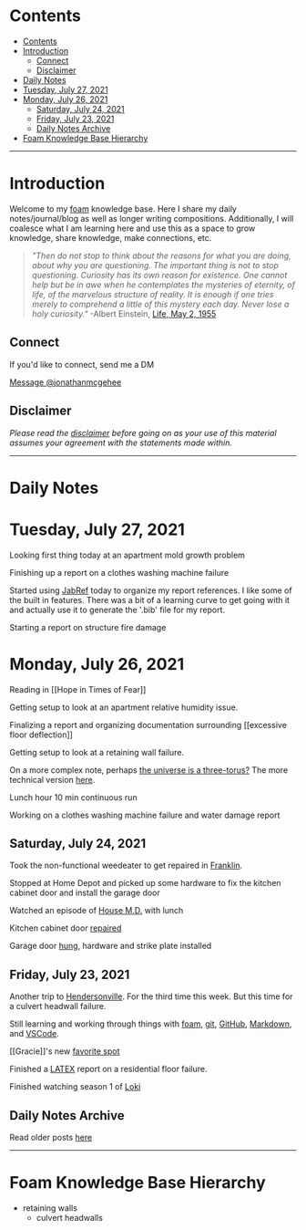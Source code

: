 # Contents
- [Contents](#contents)
- [Introduction](#introduction)
  - [Connect](#connect)
  - [Disclaimer](#disclaimer)
- [Daily Notes](#daily-notes)
- [Tuesday, July 27, 2021](#tuesday-july-27-2021)
- [Monday, July 26, 2021](#monday-july-26-2021)
  - [Saturday, July 24, 2021](#saturday-july-24-2021)
  - [Friday, July 23, 2021](#friday-july-23-2021)
  - [Daily Notes Archive](#daily-notes-archive)
- [Foam Knowledge Base Hierarchy](#foam-knowledge-base-hierarchy)

---

# Introduction

Welcome to my [foam](https://foambubble.github.io/foam/) knowledge base. Here I share my daily notes/journal/blog as well as longer writing compositions. Additionally, I will coalesce what I am learning here and use this as a space to grow knowledge, share knowledge, make connections, etc.

>*"Then do not stop to think about the reasons for what you are doing, about why you are questioning. The important thing is not to stop questioning. Curiosity has its own reason for existence. One cannot help but be in awe when he contemplates the mysteries of eternity, of life, of the marvelous structure of reality. It is enough if one tries merely to comprehend a little of this mystery each day. Never lose a holy curiosity."* -Albert Einstein, [Life, May 2, 1955](https://books.google.com/books?id=dlYEAAAAMBAJ&printsec=frontcover#v=onepage&q&f=false)  

## Connect
If you'd like to connect, send me a DM

<a href="https://twitter.com/messages/compose?recipient_id=86097822"
  class="twitter-dm-button" data-screen-name="@jonathanmcgehee">
Message @jonathanmcgehee</a>

## Disclaimer
*Please read the [disclaimer](disclaimer.md) before going on as your use of this material assumes your agreement with the statements made within.*

---

# Daily Notes

# Tuesday, July 27, 2021

Looking first thing today at an apartment mold growth problem

Finishing up a report on a clothes washing machine failure

Started using [JabRef](https://www.jabref.org/) today to organize my report references. I like some of the built in features. There was a bit of a learning curve to get going with it and actually use it to generate the '.bib' file for my report.

Starting a report on structure fire damage

# Monday, July 26, 2021

Reading in [[Hope in Times of Fear]]

Getting setup to look at an apartment relative humidity issue.

Finalizing a report and organizing documentation surrounding [[excessive floor deflection]]

Getting setup to look at a retaining wall failure.

On a more complex note, perhaps [the universe is a three-torus?](https://www.vice.com/en/article/3aqjkn/the-universe-is-a-giant-donut-that-we-live-inside-new-research-suggests) The more technical version [here](https://arxiv.org/abs/2106.13205).

Lunch hour 10 min continuous run

Working on a clothes washing machine failure and water damage report

## Saturday, July 24, 2021

Took the non-functional weedeater to get repaired in [Franklin](https://en.wikipedia.org/wiki/Franklin,_Tennessee).

Stopped at Home Depot and picked up some hardware to fix the kitchen cabinet door and install the garage door

Watched an episode of [House M.D.](https://www.amazon.com/House-Season-1/dp/B000WCT7M8) with lunch

Kitchen cabinet door [repaired](https://photos.app.goo.gl/ne6X6K4FXGBxQsv98)

Garage door [hung](https://photos.app.goo.gl/Zi8jPGT4ZpXYWE4V7), hardware and strike plate installed

## Friday, July 23, 2021

Another trip to [Hendersonville](https://en.wikipedia.org/wiki/Hendersonville,_Tennessee). For the third time this week. But this time for a culvert headwall failure.

Still learning and working through things with [foam](https://foambubble.github.io/foam/), [git](https://git-scm.com/), [GitHub](https://github.com/), [Markdown](https://www.markdownguide.org/), and [VSCode](https://code.visualstudio.com/).

[[Gracie]]'s new [favorite spot](https://photos.app.goo.gl/Asqj14i852KXtxYP6)

Finished a [LATEX](https://www.latex-project.org/) report on a residential floor failure.

Finished watching season 1 of [Loki](https://www.disneyplus.com/series/loki/6pARMvILBGzF)

## Daily Notes Archive

Read older posts [here](dailyNotesArchive.md)

---

# Foam Knowledge Base Hierarchy


- retaining walls
    - culvert headwalls
